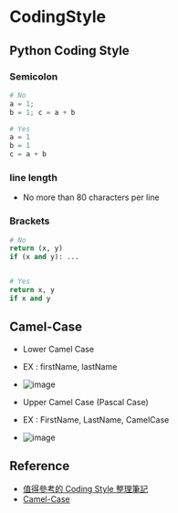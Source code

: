 # CodingStyle

## Python Coding Style
### Semicolon
```python
# No
a = 1;
b = 1; c = a + b

# Yes
a = 1
b = 1
c = a + b
```
### line length
* No more than 80 characters per line

### Brackets
```python
# No
return (x, y)
if (x and y): ...


# Yes
return x, y
if x and y
```


## Camel-Case

*  Lower Camel Case
  *  EX : firstName, lastName

  * ![image](https://github.com/RitaHuang1998/CodingStyle/assets/133912948/46531dfd-10db-4035-b306-38dfc5a34b5c)

*  Upper Camel Case (Pascal Case)
  *  EX : FirstName, LastName, CamelCase
  * ![image](https://github.com/RitaHuang1998/CodingStyle/assets/133912948/0965b44f-fc89-449f-a942-d0fe61f61745)

## Reference
* [值得參考的 Coding Style 整理筆記](https://clay-atlas.com/blog/2020/07/23/python-%E5%80%BC%E5%BE%97%E5%8F%83%E8%80%83%E7%9A%84-coding-style-%E6%95%B4%E7%90%86%E7%AD%86%E8%A8%98/)
* [Camel-Case](https://zh.wikipedia.org/zh-tw/%E9%A7%9D%E5%B3%B0%E5%BC%8F%E5%A4%A7%E5%B0%8F%E5%AF%AB)
